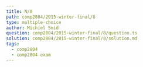 ```yaml
---
title: N/A
path: comp2804/2015-winter-final/8
type: multiple-choice
author: Michiel Smid
question: comp2804/2015-winter-final/8/question.ts
solution: comp2804/2015-winter-final/8/solution.md
tags:
  - comp2804
  - comp2804-exam
---
```

